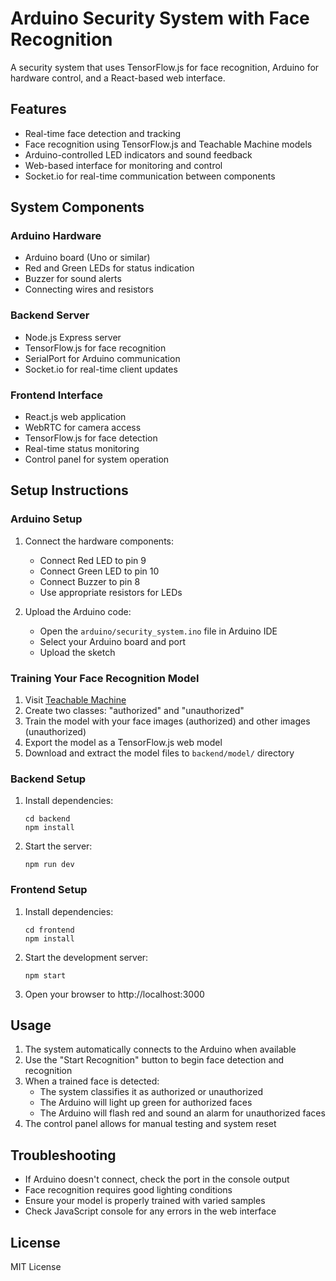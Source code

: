 # Arduino Security System with Face Recognition

A security system that uses TensorFlow.js for face recognition, Arduino for hardware control, and a React-based web interface.

## Features

- Real-time face detection and tracking
- Face recognition using TensorFlow.js and Teachable Machine models
- Arduino-controlled LED indicators and sound feedback
- Web-based interface for monitoring and control
- Socket.io for real-time communication between components

## System Components

### Arduino Hardware

- Arduino board (Uno or similar)
- Red and Green LEDs for status indication
- Buzzer for sound alerts
- Connecting wires and resistors

### Backend Server

- Node.js Express server
- TensorFlow.js for face recognition
- SerialPort for Arduino communication
- Socket.io for real-time client updates

### Frontend Interface

- React.js web application
- WebRTC for camera access
- TensorFlow.js for face detection
- Real-time status monitoring
- Control panel for system operation

## Setup Instructions

### Arduino Setup

1. Connect the hardware components:
   - Connect Red LED to pin 9
   - Connect Green LED to pin 10
   - Connect Buzzer to pin 8
   - Use appropriate resistors for LEDs

2. Upload the Arduino code:
   - Open the `arduino/security_system.ino` file in Arduino IDE
   - Select your Arduino board and port
   - Upload the sketch

### Training Your Face Recognition Model

1. Visit [Teachable Machine](https://teachablemachine.withgoogle.com/train/image)
2. Create two classes: "authorized" and "unauthorized"
3. Train the model with your face images (authorized) and other images (unauthorized)
4. Export the model as a TensorFlow.js web model
5. Download and extract the model files to `backend/model/` directory

### Backend Setup

1. Install dependencies:
   ```
   cd backend
   npm install
   ```

2. Start the server:
   ```
   npm run dev
   ```

### Frontend Setup

1. Install dependencies:
   ```
   cd frontend
   npm install
   ```

2. Start the development server:
   ```
   npm start
   ```

3. Open your browser to http://localhost:3000

## Usage

1. The system automatically connects to the Arduino when available
2. Use the "Start Recognition" button to begin face detection and recognition
3. When a trained face is detected:
   - The system classifies it as authorized or unauthorized
   - The Arduino will light up green for authorized faces
   - The Arduino will flash red and sound an alarm for unauthorized faces
4. The control panel allows for manual testing and system reset

## Troubleshooting

- If Arduino doesn't connect, check the port in the console output
- Face recognition requires good lighting conditions
- Ensure your model is properly trained with varied samples
- Check JavaScript console for any errors in the web interface

## License

MIT License